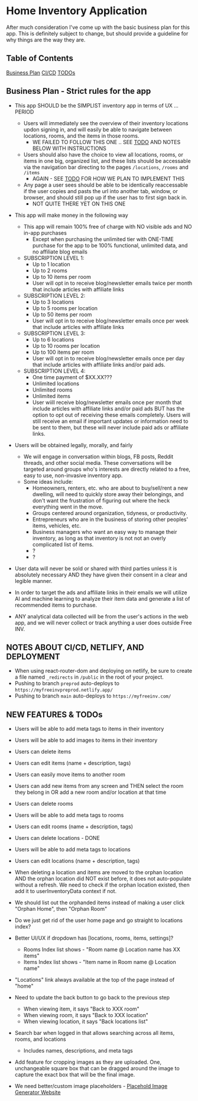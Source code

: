 # Home Inventory Application

After much consideration I've come up with the basic business plan for this app.  This is definitely subject to change, but should provide a guideline for why things are the way they are.

## Table of Contents
[Business Plan](#business-plan)
[CI/CD](#deployment)
[TODOs](#todos)

<a name="business-plan"></a>

## Business Plan - Strict rules for the app

* This app SHOULD be the SIMPLIST inventory app in terms of UX ... PERIOD
  * Users will immediately see the overview of their inventory locations updon signing in, and will easily be able to navigate between locations, rooms, and the items in those rooms.
    * WE FAILED TO FOLLOW THIS ONE .. SEE [TODO](#todos) AND NOTES BELOW WITH INSTRUCTIONS
  * Users should also have the choice to view all locations, rooms, or items in one big, organized list, and these lists should be accessable via the navigation bar directing to the pages ```/locations```, ```/rooms``` and ```/items```
    * AGAIN - SEE [TODO](#todos) FOR HOW WE PLAN TO IMPLEMENT THIS
  * Any page a user sees should be able to be identically reaccessable if the user copies and pasts the url into another tab, window, or browser, and should still pop up if the user has to first sign back in.
    * NOT QUITE THERE YET ON THIS ONE

* This app will make money in the following way
  * This app will remain 100% free of charge with NO visible ads and NO in-app purchases
    * Except when purchasing the unlimited tier with ONE-TIME purchase for the app to be 100% functional, unlimited data, and no affiliate blog emails
  * SUBSCRIPTION LEVEL 1:
    * Up to 1 location
    * Up to 2 rooms
    * Up to 10 items per room
    * User will opt in to receive blog/newsletter emails twice per month that include articles with affiliate links
  * SUBSCRIPTION LEVEL 2:
    * Up to 3 locations
    * Up to 5 rooms per location
    * Up to 50 items per room
    * User will opt in to receive blog/newsletter emails once per week that include articles with affiliate links
  * SUBSCRIPTION LEVEL 3:
    * Up to 6 locations
    * Up to 10 rooms per location
    * Up to 100 items per room
    * User will opt in to receive blog/newsletter emails once per day that include articles with affiliate links and/or paid ads.
  * SUBSCRIPTION LEVEL 4:
    * One time payment of $XX.XX???
    * Unlimited locations
    * Unlimited rooms
    * Unlimited items
    * User wiill receive blog/newsletter emails once per month that include articles with affiliate links  and/or paid ads BUT has the option to opt out of receiving these emails completely.  Users will still receive an email if important updates or information need to be sent to them, but these will never include paid ads or affiliate links.

* Users will be obtained legally, morally, and fairly
  * We will engage in conversation within blogs, FB posts, Reddit threads, and other social media.  These conversations will be targeted around groups who's interests are directly related to a free, easy to use, non-invasive inventory app.
  * Some ideas include:
    * Homeowners, renters, etc. who are about to buy/sell/rent a new dwelling, will need to quickly store away their belongings, and don't want the frustration of figuring out where the heck everything went in the move.
    * Groups centered around organization, tidyness, or productivity.
    * Entrepreneurs who are in the business of storing other peoples' items, vehicles, etc.
    * Business managers who want an easy way to manage their inventory, as long as that inventory is not not an overly complicated list of items.
    * ?
    * ?

* User data will never be sold or shared with third parties unless it is absolutely necessary AND they have given their consent in a clear and legible manner.

* In order to target the ads and affiliate links in their emails we will utilize AI and machine learning to analyze their item data and generate a list of recommended items to purchase.

* ANY analytical data collected will be from the user's actions in the web app, and we will never collect or track anything a user does outside Free INV.

<a name="deployment"></a>

## NOTES ABOUT CI/CD, NETLIFY, AND DEPLOYMENT

* When using react-router-dom and deploying on netlify, be sure to create a file named ```_redirects``` in ```/public``` in the root of your project.
* Pushing to branch ```preprod``` auto-deploys to ```https://myfreeinvpreprod.netlify.app/```
* Pushing to branch ```main``` auto-deploys to ```https://myfreeinv.com/```

<a name="todos"></a>

## NEW FEATURES & TODOs

* Users will be able to add meta tags to items in their inventory
* Users will be able to add images to items in their inventory
* Users can delete items
* Users can edit items (name + description, tags)
* Users can easily move items to another room
* Users can add new items from any screen and THEN select the room they belong in OR add a new room and/or location at that time

* Users can delete rooms
* Users will be able to add meta tags to rooms
* Users can edit rooms (name + description, tags)

* Users can delete locations - DONE
* Users will be able to add meta tags to locations
* Users can edit locations (name + description, tags)
* When deleting a location and items are moved to the orphan location AND the orphan
location did NOT exist before, it does not auto-populate without a refresh.  We need to
check if the orphan location existed, then add it to userInventoryData context if not.

* We should list out the orphanded items instead of making a user click "Orphan Home", then
"Orphan Room"

* Do we just get rid of the user home page and go straight to locations index?
* Better UI/UX if dropdown has [locations, rooms, items, settings]?
  * Rooms Index list shows - "Room name @ Location name has XX items"
  * Items Index list shows - "Item name in Room name @ Location name"
* "Locations" link always available at the top of the page instead of "home"
* Need to update the back button to go back to the previous step
  * When viewing item, it says "Back to XXX room"
  * When viewing room, it says "Back to XXX location"
  * When viewing location, it says "Back locations list"
* Search bar when logged in that allows searching across all items, rooms, and locations
  * Includes names, descriptions, and meta tags

* Add feature for cropping images as they are uploaded.  One, unchangeable square box that
can be dragged around the image to capture the exact box that will be the final image.
* We need better/custom image placeholders - [Placehold Image Generator Website]("https://placehold.co/")
